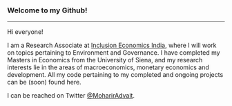### Welcome to my Github!

---

Hi everyone! 

I am a Research Associate at [Inclusion Economics India](https://krea.edu.in/ieindia/), where I will work on topics pertaining to Environment and Governance. I have completed my Masters in Economics from the University of Siena, and my research interests lie in the areas of macroeconomics, monetary economics and development. All my code pertaining to my completed and ongoing projects can be (soon) found here. 

I can be reached on Twitter [@MoharirAdvait](https://twitter.com/MoharirAdvait).

